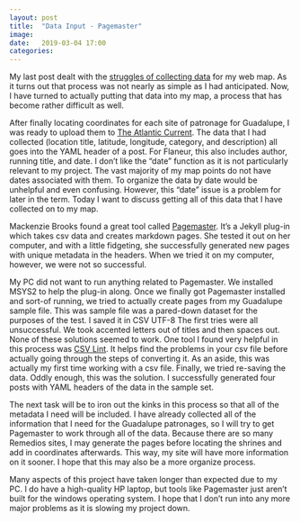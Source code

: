 ```yaml
---
layout: post
title:  "Data Input - Pagemaster"
image:
date:   2019-03-04 17:00
categories:
---
```

My last post dealt with the [struggles of collecting data]() for my web map. As it turns out that process was not nearly as simple as I had anticipated. Now, I have turned to actually putting that data into my map, a process that has become rather difficult as well.

After finally locating coordinates for each site of patronage for Guadalupe, I was ready to upload them to [The Atlantic Current]( http://dauk19.wludci.info/atlanticcurrent/). The data that I had collected (location title, latitude, longitude, category, and description) all goes into the YAML header of a post. For Flaneur, this also includes author, running title, and date. I don’t like the “date” function as it is not particularly relevant to my project. The vast majority of my map points do not have dates associated with them. To organize the data by date would be unhelpful and even confusing. However, this “date” issue is a problem for later in the term. Today I want to discuss getting all of this data that I have collected on to my map.

Mackenzie Brooks found a great tool called [Pagemaster]( https://github.com/minicomp/pagemaster). It’s a Jekyll plug-in which takes csv data and creates markdown pages. She tested it out on her computer, and with a little fidgeting, she successfully generated new pages with unique metadata in the headers. When we tried it on my computer, however, we were not so successful.

My PC did not want to run anything related to Pagemaster. We installed MSYS2 to help the plug-in along. Once we finally got Pagemaster installed and sort-of running, we tried to actually create pages from my Guadalupe sample file. This was sample file was a pared-down dataset for the purposes of the test. I saved it in CSV UTF-8 The first tries were all unsuccessful. We took accented letters out of titles and then spaces out. None of these solutions seemed to work. One tool I found very helpful in this process was [CSV Lint]( https://csvlint.io/). It helps find the problems in your csv file before actually going through the steps of converting it. As an aside, this was actually my first time working with a csv file. Finally, we tried re-saving the data. Oddly enough, this was the solution. I successfully generated four posts with YAML headers of the data in the sample set.

The next task will be to iron out the kinks in this process so that all of the metadata I need will be included. I have already collected all of the information that I need for the Guadalupe patronages, so I will try to get Pagemaster to work through all of the data. Because there are so many Remedios sites, I may generate the pages before locating the shrines and add in coordinates afterwards. This way, my site will have more information on it sooner. I hope that this may also be a more organize process.

Many aspects of this project have taken longer than expected due to my PC. I do have a high-quality HP laptop, but tools like Pagemaster just aren’t built for the windows operating system. I hope that I don’t run into any more major problems as it is slowing my project down.
